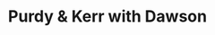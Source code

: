 ---
title: "Purdy & Kerr with Dawson"
url: /monroe/purdy-und-kerr-with-dawson/
shop: Bestattungen
---